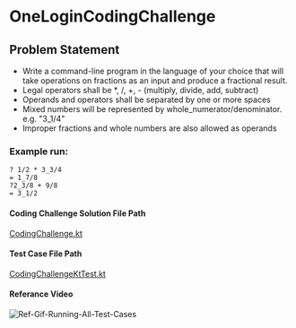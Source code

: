 # OneLoginCodingChallenge

## Problem Statement

- Write a command-line program in the language of your choice that will take operations on fractions as an input and produce a fractional result. 
- Legal operators shall be *, /, +, - (multiply, divide, add, subtract)
- Operands and operators shall be separated by one or more spaces
- Mixed numbers will be represented by whole_numerator/denominator. e.g. "3_1/4"
- Improper fractions and whole numbers are also allowed as operands 

### Example run:
```
? 1/2 * 3_3/4
= 1_7/8
?2_3/8 + 9/8
= 3_1/2
```
#### Coding Challenge Solution File Path
[CodingChallenge.kt](src/main/kotlin/CodingChallenge.kt)

#### Test Case File Path
[CodingChallengeKtTest.kt](src/test/kotlin/CodingChallengeKtTest.kt)

#### Referance Video
![Ref-Gif-Running-All-Test-Cases](https://user-images.githubusercontent.com/16306370/166847168-69bab0b2-c837-48de-93d2-2111a3f976a7.gif)
